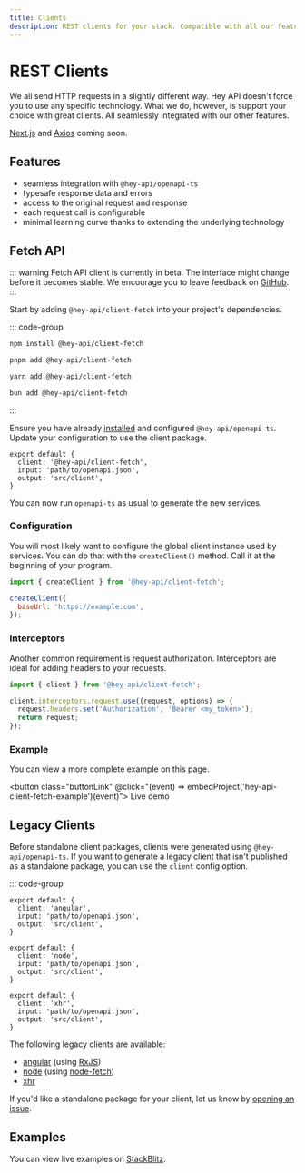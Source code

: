 ```yaml
---
title: Clients
description: REST clients for your stack. Compatible with all our features.
---
```


<script setup>
import { embedProject } from '../embed'
</script>

# REST Clients

We all send HTTP requests in a slightly different way. Hey API doesn't force you to use any specific technology. What we do, however, is support your choice with great clients. All seamlessly integrated with our other features.

[Next.js](https://nextjs.org/) and [Axios](https://axios-http.com/) coming soon.

## Features

- seamless integration with `@hey-api/openapi-ts`
- typesafe response data and errors
- access to the original request and response
- each request call is configurable
- minimal learning curve thanks to extending the underlying technology

## Fetch API

::: warning
Fetch API client is currently in beta. The interface might change before it becomes stable. We encourage you to leave feedback on [GitHub](https://github.com/hey-api/openapi-ts/issues).
:::

Start by adding `@hey-api/client-fetch` into your project's dependencies.

::: code-group

```sh [npm]
npm install @hey-api/client-fetch
```

```sh [pnpm]
pnpm add @hey-api/client-fetch
```

```sh [yarn]
yarn add @hey-api/client-fetch
```

```sh [bun]
bun add @hey-api/client-fetch
```

:::

Ensure you have already [installed](/openapi-ts/get-started) and configured `@hey-api/openapi-ts`. Update your configuration to use the client package.

```js{2}
export default {
  client: '@hey-api/client-fetch',
  input: 'path/to/openapi.json',
  output: 'src/client',
}
```

You can now run `openapi-ts` as usual to generate the new services.

### Configuration

You will most likely want to configure the global client instance used by services. You can do that with the `createClient()` method. Call it at the beginning of your program.

```js
import { createClient } from '@hey-api/client-fetch';

createClient({
  baseUrl: 'https://example.com',
});
```

### Interceptors

Another common requirement is request authorization. Interceptors are ideal for adding headers to your requests.

```js
import { client } from '@hey-api/client-fetch';

client.interceptors.request.use((request, options) => {
  request.headers.set('Authorization', 'Bearer <my_token>');
  return request;
});
```

### Example

You can view a more complete example on this page.

<button class="buttonLink" @click="(event) => embedProject('hey-api-client-fetch-example')(event)">
Live demo
</button>

## Legacy Clients

Before standalone client packages, clients were generated using `@hey-api/openapi-ts`. If you want to generate a legacy client that isn't published as a standalone package, you can use the `client` config option.

::: code-group

```js{2} [angular]
export default {
  client: 'angular',
  input: 'path/to/openapi.json',
  output: 'src/client',
}
```

```js{2} [node]
export default {
  client: 'node',
  input: 'path/to/openapi.json',
  output: 'src/client',
}
```

```js{2} [xhr]
export default {
  client: 'xhr',
  input: 'path/to/openapi.json',
  output: 'src/client',
}
```

The following legacy clients are available:

- [angular](https://angular.io/) (using [RxJS](https://rxjs.dev/))
- [node](https://nodejs.org/) (using [node-fetch](https://www.npmjs.com/package/node-fetch))
- [xhr](https://developer.mozilla.org/docs/Web/API/XMLHttpRequest)

If you'd like a standalone package for your client, let us know by [opening an issue](https://github.com/hey-api/openapi-ts/issues).

## Examples

You can view live examples on [StackBlitz](https://stackblitz.com/orgs/github/hey-api/collections/openapi-ts-examples).
